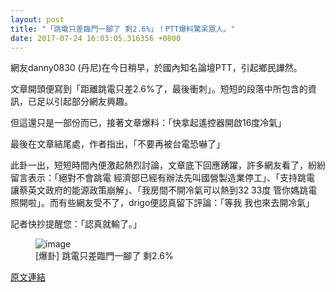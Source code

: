 ```yaml
---
layout: post
title: "「跳電只差臨門一腳了 剩2.6%」！PTT爆料驚呆眾人。"
date: 2017-07-24 16:03:05.316356 +0800
---
```


網友danny0830 (丹尼)在今日稍早，於國內知名論壇PTT，引起鄉民譁然。

文章開頭便寫到「距離跳電只差2.6%了，最後衝刺」。短短的段落中所包含的資訊，已足以引起部分網友興趣。

但這還只是一部份而已，接著文章爆料：「快拿起遙控器開啟16度冷氣」

最後在文章結尾處，作者指出，「不要再被台電恐嚇了」

此卦一出，短短時間內便激起熱烈討論，文章底下回應踴躍，許多網友看了，紛紛留言表示：「絕對不會跳電 經濟部已經有辦法先叫國營製造業停工」、「支持跳電 讓蔡英文政府的能源政策崩解」、「我房間不開冷氣可以熱到32 33度 管你媽跳電照開啦」。而有些網友受不了，drigo便認真留下評論：「等我 我也來去開冷氣」

記者快抄提醒您：「認真就輸了。」

<figure>
<img src="http://i.imgur.com/5CtUYpr.jpg" alt="image">
<figcaption>
[爆卦] 跳電只差臨門一腳了 剩2.6%
</figcaption>
</figure>

<a href = "https://www.ptt.cc/bbs/Gossiping/M.1500877297.A.5AD.html">原文連結</a>

